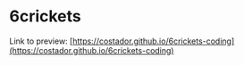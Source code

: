 # 6crickets

Link to preview: [https://costador.github.io/6crickets-coding](https://costador.github.io/6crickets-coding)
